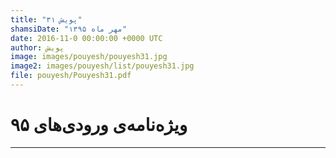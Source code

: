 ```yaml
---
title: "پویش ۳۱"
shamsiDate: "مهر ماه ۱۳۹۵"
date: 2016-11-0 00:00:00 +0000 UTC
author: پویش
image: images/pouyesh/pouyesh31.jpg
image2: images/pouyesh/list/pouyesh31.jpg
file: pouyesh/Pouyesh31.pdf
---
```


ویژه‌نامه‌ی ورودی‌های ۹۵
==========

----
